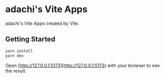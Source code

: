 # adachi's Vite Apps

adachi's Vite Apps created by Vite.

## Getting Started

```bash
yarn install
yarn dev
```

Open [http://127.0.0.1:5173](http://127.0.0.1:5173) with your browser to see the result.
